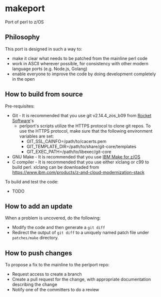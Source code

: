 # makeport
Port of perl to z/OS

## Philosophy

This port is designed in such a way to:
 - make it clear what needs to be patched from the mainline perl code
 - work in ASCII wherever possible, for consistency with other modern language ports (e.g. Node.js, Golang)
 - enable everyone to improve the code by doing development completely in the open

## How to build from source

Pre-requisites:
 - Git - It is recommended that you use git v2.14.4_zos_b09 from [Rocket Software](https://www.rocketsoftware.com/zos-open-source)'s 
   - perlport's scripts utilize the HTTPS protocol to clone git repos.  To use the HTTPS protocol, make sure that the following environment
     variables are set:
      - GIT_SSL_CAINFO=/path/to/cacerts.pem
      - GIT_TEMPLATE_DIR=/path/to/share/git-core/templates
      - GIT_EXEC_PATH=/path/to/libexec/git-core
 - GNU Make - It is recommended that you use [IBM Make for z/OS](https://www-01.ibm.com/marketing/iwm/platform/mrs/assets?source=swg-dmzos)
 - C compiler - It is recommended that you use either xlclang or c99 to build perl.  xlclang can be downloaded from https://www.ibm.com/products/z-and-cloud-modernization-stack

To build and test the code:
 - TODO

## How to add an update

When a problem is uncovered, do the following:
 - Modify the code and then generate a `git diff`
 - Redirect the output of `git diff` to a uniquely named patch file under `patches/make` directory.  

## How to push changes

To propose a fix to the mainline to the perlport repo:
 - Request access to create a branch
 - Create a pull request for the change, with appropriate documentation describing the change
 - Notify one of the committers to do a review
